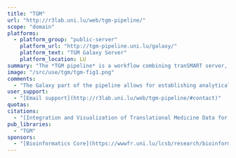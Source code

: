 ```yaml
---
title: "TGM"
url: "http://r3lab.uni.lu/web/tgm-pipeline/"
scope: "domain"
platforms:
  - platform_group: "public-server"
    platform_url: "http://tgm-pipeline.uni.lu/galaxy/"
    platform_text: "TGM Galaxy Server"
    platform_location: LU
summary: "The *TGM pipeline* is a workflow combining tranSMART server, Galaxy Server and MINERVA platform to enable visually-aided exploration, analysis and interpretation of high-throughput translational medicine data."
image: "/src/use/tgm/tgm-fig1.png"
comments:
  - "The Galaxy part of the pipeline allows for establishing analytical workflows for data from the [tranSMART server](http://r3lab.uni.lu/web/tgm-pipeline/#transmart-setup). Analytical results (list of molecules) are sent to the associated [MINERVA instance](http://r3lab.uni.lu/web/tgm-pipeline/#minerva-setup), hosting the PD map."
user_support:
  - "[Email support](http://r3lab.uni.lu/web/tgm-pipeline/#contact)"
quotas:
citations:
  - "[Integration and Visualization of Translational Medicine Data for Better Understanding of Human Diseases](https://doi.org/10.1089/big.2015.0057). Satagopam V, Gu W, Eifes S, Gawron P, Ostaszewski M, Gebel S, Barbosa-Silva A, Balling R, Schneider R. *Big Data*. 2016 Jun;4(2):97-108. doi: 10.1089/big.2015.0057."
pub_libraries:
  - "TGM"
sponsors:
  - "[Bioinformatics Core](https://wwwfr.uni.lu/lcsb/research/bioinformatics_core), Université du Luxembourg"
---
```

